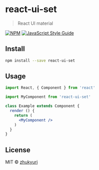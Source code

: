 # react-ui-set

> React UI material

[![NPM](https://img.shields.io/npm/v/react-ui-set.svg)](https://www.npmjs.com/package/react-ui-set) [![JavaScript Style Guide](https://img.shields.io/badge/code_style-standard-brightgreen.svg)](https://standardjs.com)

## Install

```bash
npm install --save react-ui-set
```

## Usage

```jsx
import React, { Component } from 'react'

import MyComponent from 'react-ui-set'

class Example extends Component {
  render () {
    return (
      <MyComponent />
    )
  }
}
```

## License

MIT © [zhukyuri](https://github.com/zhukyuri)
